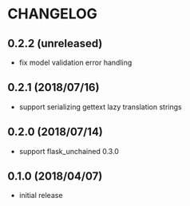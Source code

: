 # CHANGELOG

## 0.2.2 (unreleased)

* fix model validation error handling

## 0.2.1 (2018/07/16)

* support serializing gettext lazy translation strings

## 0.2.0 (2018/07/14)

* support flask_unchained 0.3.0

## 0.1.0 (2018/04/07)

* initial release

